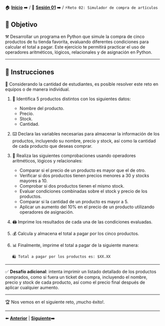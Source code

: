 🏠 [**Inicio**](../../Readme.md) ➡️ / 📖 [**Sesión 01**](../Readme.md) ➡️ / ⚡`Reto 02: Simulador de compra de artículos`

## 🎯 Objetivo

⚒️ Desarrollar un programa en Python que simule la compra de cinco productos de tu tienda favorita, evaluando diferentes condiciones para calcular el total a pagar. Este ejercicio te permitirá practicar el uso de operadores aritméticos, lógicos, relacionales y de asignación en Python.

---

## 📝 Instrucciones

👥 Considerando la cantidad de estudiantes, es posible resolver este reto en equipos o de manera individual.

1. 🛒 Identifica 5 productos distintos con los siguientes datos:
   - Nombre del producto.
   - Precio.
   - Stock.
   - Cantidad.

2. ⌨️ Declara las variables necesarias para almacenar la información de los productos, incluyendo su nombre, precio y stock, así como la cantidad de cada producto que deseas comprar.

3. 🧮 Realiza las siguientes comprobaciones usando operadores aritméticos, lógicos y relacionales:
   - Comparar si el precio de un producto es mayor que el de otro.
   - Verificar si dos productos tienen precios menores a 30 y stocks mayores a 10.
   - Comprobar si dos productos tienen el mismo stock.
   - Evaluar condiciones combinadas sobre el stock y precio de los productos.
   - Comparar si la cantidad de un producto es mayor a 5.
   - Aplicar un aumento del 10% en el precio de un producto utilizando operadores de asignación.

4. 🖨️ Imprime los resultados de cada una de las condiciones evaluadas.

5. 💰 Calcula y almacena el total a pagar por los cinco productos.

6. 📊 Finalmente, imprime el total a pagar de la siguiente manera:

   ```plaintext
   🛍️ Total a pagar por los productos es: $XX.XX
   ```

---

✅ **Desafío adicional**: intenta imprimir un listado detallado de los productos comprados, como si fuera un ticket de compra, incluyendo el nombre, precio y stock de cada producto, así como el precio final después de aplicar cualquier aumento.

---

🏆 Nos vemos en el siguiente reto, ¡mucho éxito!.

---

⬅️ [**Anterior**](../Readme.md) | [**Siguiente**](../Ejemplo-03/Readme.md)➡️